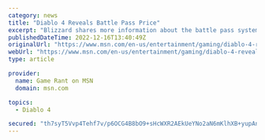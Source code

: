 ```yaml
---
category: news
title: "Diablo 4 Reveals Battle Pass Price"
excerpt: "Blizzard shares more information about the battle pass system for Diablo 4, including its price and how many months it will last."
publishedDateTime: 2022-12-16T13:40:49Z
originalUrl: "https://www.msn.com/en-us/entertainment/gaming/diablo-4-reveals-battle-pass-price/ar-AA15neJs"
webUrl: "https://www.msn.com/en-us/entertainment/gaming/diablo-4-reveals-battle-pass-price/ar-AA15neJs"
type: article

provider:
  name: Game Rant on MSN
  domain: msn.com

topics:
  - Diablo 4

secured: "th7syT5Vvp4Tehf7v/p6OCG4B8bO9+sHcWXR2AEkUeYNo2aN6mKlhXB+yupAnEnIapuQpPViGhmqpK0BKfKJkvIO0rTrjnCKbF/E/TbmSebFyv3Hm7EGWWIFgL8gINfWb/rSjgOBRcP6byuuShnXoXXTdRR0Os7JU20IesXCG/ge7UbW04QOoPSwxJStUcR811VlThvAf0+B68T640eP/YnzL+iL2j0tylSvkwHpR/VD5eEJ+HFarTWBW6D1herXzKoNcUeexqMHjHoX6MSVVXA6YJp72ust4f5KJ8l3CBP8E7AwQspGMmWZwDlDS3wK2yTXg/Wb0/Da+ipKPgMODoz9OqT/uNHZ3S/iCNOzhWA=;5VVTc8sKu5O0cBke+utzPA=="
---
```


